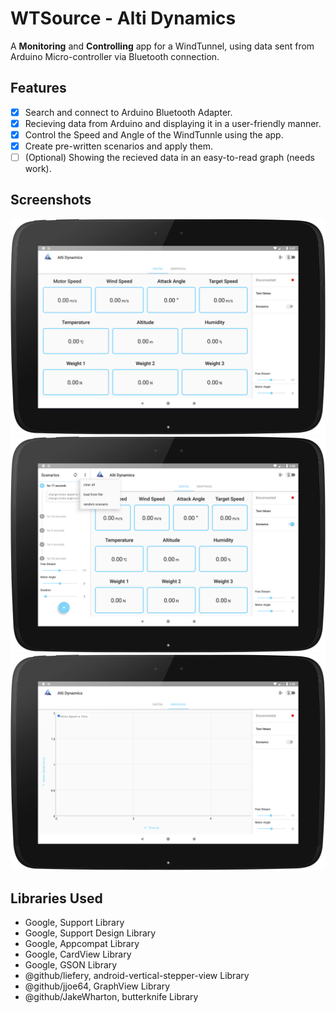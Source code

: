 # WTSource - Alti Dynamics
A **Monitoring** and **Controlling** app for a WindTunnel, using data sent from Arduino Micro-controller via Bluetooth connection.

## Features

- [x] Search and connect to Arduino Bluetooth Adapter.
- [x] Recieving data from Arduino and displaying it in a user-friendly manner.
- [x] Control the Speed and Angle of the WindTunnle using the app.
- [x] Create pre-written scenarios and apply them.
- [ ] \(Optional) Showing the recieved data in an easy-to-read graph (needs work).

## Screenshots

![Digital Monitoring](https://github.com/AbdulmalekShefat/WTSource/blob/master/Screenshots/device-2018-09-23-144832.png)
![Scripted Scenario](https://github.com/AbdulmalekShefat/WTSource/blob/master/Screenshots/device-2018-09-23-144951.png)
![Graphical Monitoring](https://github.com/AbdulmalekShefat/WTSource/blob/master/Screenshots/device-2018-09-23-145028.png)

## Libraries Used

- Google, Support Library
- Google, Support Design Library
- Google, Appcompat Library
- Google, CardView Library
- Google, GSON Library
- @github/liefery, android-vertical-stepper-view Library
- @github/jjoe64, GraphView Library
- @github/JakeWharton, butterknife Library
